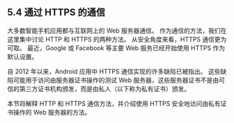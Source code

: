 ## 5.4 通过 HTTPS 的通信

大多数智能手机应用都与互联网上的 Web 服务器通信。 作为通信的方法，我们在这里集中讨论 HTTP 和 HTTPS 的两种方法。 从安全角度来看，HTTPS 通信更为可取。 最近，Google 或 Facebook 等主要 Web 服务已经开始使用 HTTPS 作为默认设置。

自 2012 年以来，Android 应用中 HTTPS 通信实现的许多缺陷已被指出。 这些缺陷可能用于访问由服务器证书操作的测试 Web 服务器，这些服务器证书不是由可信的第三方证书机构颁发，而是由私人（以下称为私有证书）颁发。 

本节将解释 HTTP 和 HTTPS 通信方法，并介绍使用 HTTPS 安全地访问由私有证书操作的 Web 服务器的方法。